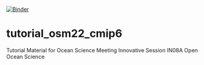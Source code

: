 [![Binder](https://mybinder.org/badge_logo.svg)](https://mybinder.org/v2/gh/jbusecke/tutorial_osm22_cmip6/HEAD?labpath=getting_started.ipynb)

# tutorial_osm22_cmip6
Tutorial Material for Ocean Science Meeting Innovative Session IN08A Open Ocean Science

